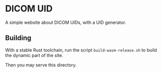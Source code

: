 # DICOM UID

A simple website about DICOM UIDs, with a UID generator.

## Building

With a stable Rust toolchain, run the script `build-wasm-release.sh`
to build the dynamic part of the site.

Then you may serve this directory.
